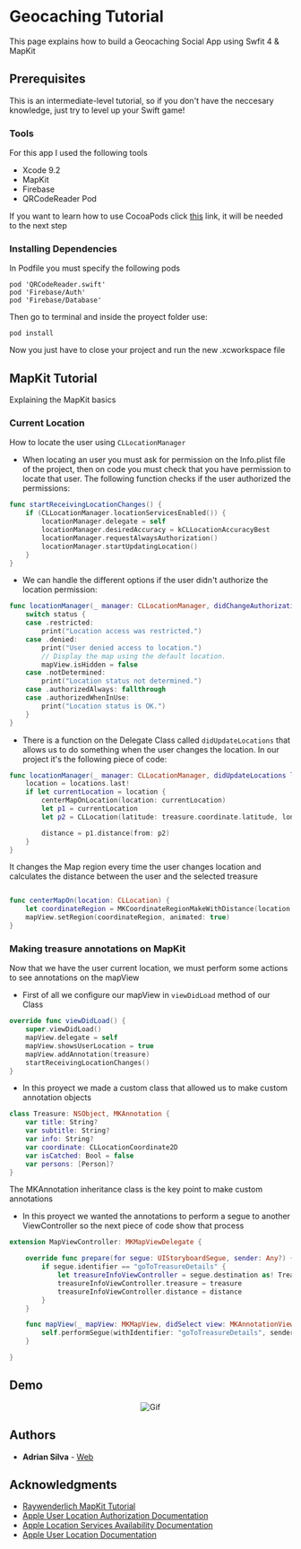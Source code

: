# Geocaching Tutorial

This page explains how to build a Geocaching Social App using Swfit 4 & MapKit

## Prerequisites

This is an intermediate-level tutorial, so if you don't have the neccesary knowledge, just try to level up your Swift game!

### Tools

For this app I used the following tools

* Xcode 9.2
* MapKit
* Firebase
* QRCodeReader Pod

If you want to learn how to use CocoaPods click [this](https://guides.cocoapods.org/using/getting-started.html) link, it will be needed to the next step

### Installing Dependencies

In Podfile you must specify the following pods

```
pod 'QRCodeReader.swift'
pod 'Firebase/Auth'
pod 'Firebase/Database'
```

Then go to terminal and inside the proyect folder use:

```
pod install
```

Now you just have to close your project and run the new .xcworkspace file


## MapKit Tutorial

Explaining the MapKit basics

### Current Location

How to locate the user using `CLLocationManager`

* When locating an user you must ask for permission on the Info.plist file of the project, then on code you must check that you have permission to locate that user. The following function checks if the user authorized the permissions:

```Swift
func startReceivingLocationChanges() {
    if (CLLocationManager.locationServicesEnabled()) {
        locationManager.delegate = self
        locationManager.desiredAccuracy = kCLLocationAccuracyBest
        locationManager.requestAlwaysAuthorization()
        locationManager.startUpdatingLocation()
    }
}
```

* We can handle the different options if the user didn't authorize the location permission:

```Swift
func locationManager(_ manager: CLLocationManager, didChangeAuthorization status: CLAuthorizationStatus) {
    switch status {
    case .restricted:
        print("Location access was restricted.")
    case .denied:
        print("User denied access to location.")
        // Display the map using the default location.
        mapView.isHidden = false
    case .notDetermined:
        print("Location status not determined.")
    case .authorizedAlways: fallthrough
    case .authorizedWhenInUse:
        print("Location status is OK.")
    }
}
```

* There is a function on the Delegate Class called `didUpdateLocations` that allows us to do something when the user changes the location. In our project it's the following piece of code:

```Swift
func locationManager(_ manager: CLLocationManager, didUpdateLocations locations: [CLLocation]) {
    location = locations.last!
    if let currentLocation = location {
        centerMapOnLocation(location: currentLocation)
        let p1 = currentLocation
        let p2 = CLLocation(latitude: treasure.coordinate.latitude, longitude: treasure.coordinate.longitude)

        distance = p1.distance(from: p2)
    }
}
```

It changes the Map region every time the user changes location and calculates the distance between the user and the selected treasure

```Swift

func centerMapOn(location: CLLocation) {
    let coordinateRegion = MKCoordinateRegionMakeWithDistance(location.coordinate, regionRadius, regionRadius)
    mapView.setRegion(coordinateRegion, animated: true)
}
```


### Making treasure annotations on MapKit

Now that we have the user current location, we must perform some actions to see annotations on the mapView

* First of all we configure our mapView in `viewDidLoad` method of our Class

```Swift
override func viewDidLoad() {
    super.viewDidLoad()
    mapView.delegate = self
    mapView.showsUserLocation = true
    mapView.addAnnotation(treasure)
    startReceivingLocationChanges()
}
```

* In this proyect we made a custom class that allowed us to make custom annotation objects

```Swift
class Treasure: NSObject, MKAnnotation {
    var title: String?
    var subtitle: String?
    var info: String?
    var coordinate: CLLocationCoordinate2D
    var isCatched: Bool = false
    var persons: [Person]?
}
```

The MKAnnotation inheritance class is the key point to make custom annotations

* In this proyect we wanted the annotations to perform a segue to another ViewController so the next piece of code show that process

```Swift
extension MapViewController: MKMapViewDelegate {

    override func prepare(for segue: UIStoryboardSegue, sender: Any?) {
        if segue.identifier == "goToTreasureDetails" {
            let treasureInfoViewController = segue.destination as! TreasureInfoViewController
            treasureInfoViewController.treasure = treasure
            treasureInfoViewController.distance = distance
        }
    }

    func mapView(_ mapView: MKMapView, didSelect view: MKAnnotationView) {
        self.performSegue(withIdentifier: "goToTreasureDetails", sender: self)
    }

}
```

## Demo

<p align="center">
  <img src="https://media.giphy.com/media/l4pTncolcbdAlL9Ac/giphy.gif" alt="Gif"/>
</p>


## Authors

* **Adrian Silva** - [Web](https://adri4silva.github.io)

## Acknowledgments

- [Raywenderlich MapKit Tutorial](https://www.raywenderlich.com/160517/mapkit-tutorial-getting-started)
- [Apple User Location Authorization Documentation](https://developer.apple.com/documentation/corelocation/choosing_the_authorization_level_for_location_services)
- [Apple Location Services Availability Documentation](https://developer.apple.com/documentation/corelocation/determining_the_availability_of_location_services)
- [Apple User Location Documentation](https://developer.apple.com/documentation/corelocation/getting_the_user_s_location)
